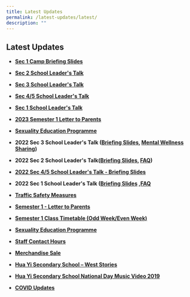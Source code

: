 ```yaml
---
title: Latest Updates
permalink: /latest-updates/latest/
description: ""
---
```

## Latest Updates

* **[Sec 1 Camp Briefing Slides](https://go.gov.sg/hysssec1campbriefing2023)**

* **[Sec 2 School Leader's Talk](/files/sch%20website_2023%20sec%202%20sl%20talk.pdf)**

* **[Sec 3 School Leader's Talk](/files/sec%203%20school%20leader%20talk_%2010%20feb%2023_school%20website.pdf)**

* **[Sec 4/5 School Leader's Talk](/files/2023%20sec%204_5%20sl%20talk%20for%20parents%20school%20website%20.pdf)**

* **[Sec 1 School Leader's Talk](https://huayisec.moe.edu.sg/qql/slot/u175/School%20Info/For%20Parents/Academic/2023/2023%20SL%20Talk%20for%20Parents%20Sec%201%20-%20Compiled%201.pdf)** 

* **[2023 Semester 1 Letter to Parents](https://staging.d24qp50d0iaegk.amplifyapp.com/huayi-connection/students/)**

* **[Sexuality Education Programme](https://staging.d24qp50d0iaegk.amplifyapp.com/sex-ed/)**

* **2022 Sec 3 School Leader's Talk ([Briefing Slides](/files/Webinar%20for%20Sec%203%20Parents%202022%20v2.pdf), [Mental Wellness Sharing](https://huayisec.moe.edu.sg/hua-yi/qql/slot/u175/School%20Info/For%20Parents/Academic/2022/WorkshopTHK%20PSP_Mental%20Health_Teenagers_2022.pdf))**
* **2022 Sec 2 School Leader's Talk([Briefing Slides](/files/2022-%20Webinar%20for%20Parents%20Sec%202_school%20website.pdf), [FAQ](/files/Sec%202%20Webinar%20with%20Parents%20_%20FAQ%202022.pdf))**
* **[2022 Sec 4/5 School Leader's Talk - Briefing Slides](/files/2022%20Webinar%20for%20Parents%20Sec%204_5_For%20school%20website.pdf)**
* **2022 Sec 1 School Leader's Talk ([Briefing Slides](https://huayisec.moe.edu.sg/qql/slot/u175/Latest%20News/2022/Sch%20Leader%20Talk/_2022%20Webinar%20With%20Sec%201%20Parents-merged.pdf) ,[FAQ](/files/_Sec%201%20FAQs.pdf)**
* **[Traffic Safety Measures](/latest-updates/tsm/)**
* **[Semester 1 - Letter to Parents](/sem1-letter/)**
* **[Semester 1 Class Timetable (Odd Week/Even Week)](/sem1-timetable/)**
* **[Sexuality Education Programme](/sex-ed/)**
* **[Staff Contact Hours](/latest-updates/sch/)**
* **[Merchandise Sale](/happenings-at-hua-yi/ms/)**
* **[Hua Yi Secondary School – West Stories](/files/Annex%20E.pdf)**
* **[Hua Yi Secondary School National Day Music Video 2019](https://www.youtube.com/watch?v=6yJGX6-zAvQ&feature=youtu.be)**
* **[COVID Updates](/who-we-are/Our-Code-Of-Conduct/covid19/)**